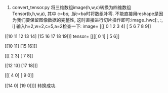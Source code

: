 1. convert_tensor.py
将三维数组image(h,w,c)转换为四维数组Tensor(b,h,w,a), 其中 c=b*a, 当c<b*a时将数组补零.
不能直接用reshape是因为我们要保留图像数据的完整性, 这时直接进行切片操作即可:image_hwc[:, :, i]
输入h=2,w=2,c=5,a=2检查一下:
image=
[[[ 0  1  2  3  4]
  [ 5  6  7  8  9]]

 [[10 11 12 13 14]
  [15 16 17 18 19]]]
tensor=
[[[[ 0  1]
   [ 5  6]]

  [[10 11]
   [15 16]]]


 [[[ 2  3]
   [ 7  8]]

  [[12 13]
   [17 18]]]


 [[[ 4  0]
   [ 9  0]]

  [[14  0]
   [19  0]]]]
 转换成功.
